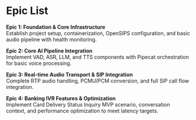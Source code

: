 # Epic List

**Epic 1: Foundation & Core Infrastructure**  
Establish project setup, containerization, OpenSIPS configuration, and basic audio pipeline with health monitoring.

**Epic 2: Core AI Pipeline Integration**  
Implement VAD, ASR, LLM, and TTS components with Pipecat orchestration for basic voice processing.

**Epic 3: Real-time Audio Transport & SIP Integration**  
Complete RTP audio handling, PCMU/PCM conversion, and full SIP call flow integration.

**Epic 4: Banking IVR Features & Optimization**  
Implement Card Delivery Status Inquiry MVP scenario, conversation context, and performance optimization to meet latency targets.
